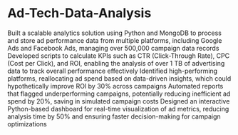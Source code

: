 # Ad-Tech-Data-Analysis

Built a scalable analytics solution using Python and MongoDB to process and store ad performance data from multiple platforms, including Google Ads and Facebook Ads, managing over 500,000 campaign data records
Developed scripts to calculate KPIs such as CTR (Click-Through Rate), CPC (Cost per Click), and ROI, enabling the analysis of over 1 TB of advertising data to track overall performance effectively
Identified high-performing platforms, reallocating ad spend based on data-driven insights, which could hypothetically improve ROI by 30% across campaigns
Automated reports that flagged underperforming campaigns, potentially reducing inefficient ad spend by 20%, saving in simulated campaign costs
Designed an interactive Python-based dashboard for real-time visualization of ad metrics, reducing analysis time by 50% and ensuring faster decision-making for campaign optimizations
